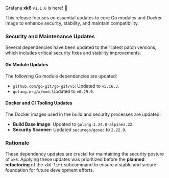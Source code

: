 Grafana **xk6** `v1.1.6` is here! 🎉

This release focuses on essential updates to core Go modules and Docker image to enhance security, stability, and maintain compatibility.

### Security and Maintenance Updates

Several dependencies have been updated to their latest patch versions, which includes critical security fixes and stability improvements.

#### Go Module Updates

The following Go module dependencies are updated:

* `github.com/go-git/go-git/v5`: Updated to `v5.16.3`.
* `golang.org/x/mod`: Updated to `v0.29.0`.

#### Docker and CI Tooling Updates

The Docker images used in the build and security processes are updated:

* **Build Base Image**: Updated to `golang:1.24.8-alpine3.22`.
* **Security Scanner**: Updated `securego/gosec` to `2.22.9`.

### Rationale

These dependency updates are crucial for maintaining the security posture of `xk6`. Applying these updates was prioritized before the **planned refactoring** of the `xk6 lint` subcommand to ensure a stable and secure foundation for future development efforts.
